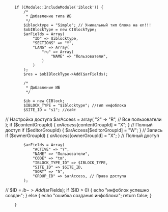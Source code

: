
        if (CModule::IncludeModule('iblock')) {
            /*
             * Добавление типа ИБ
             */
            $iblocktype = "Simple"; // Уникальный тип блока на en!!!
            $obIBlockType = new CIBlockType;
            $arFields = Array(
                "ID" => $iblocktype,
                "SECTIONS" => "Y",
                "LANG" => Array(
                    "ru" => Array(
                        "NAME" => "Пользователи",
                    )
                )
            );
            $res = $obIBlockType->Add($arFields);

            /*
             * Добавление ИБ
             */

            $ib = new CIBlock;
            $IBLOCK_TYPE = "$iblocktype"; //тип инфоблока
            $SITE_ID = "s1"; //сайт
// Настройка доступа
            $arAccess = array(
                "2" => "R", // Все пользователи
            );
            if ($contentGroupId) {
                $arAccess[$contentGroupId] = "X";
            } // Полный доступ
            if ($editorGroupId) {
                $arAccess[$editorGroupId] = "W";
            } // Запись
            if ($ownerGroupId) {
                $arAccess[$ownerGroupId] = "X";
            } // Полный доступ

            $arFields = Array(
                "ACTIVE" => "Y",
                "NAME" => "Пользователи",
                "CODE" => "tm",
                "IBLOCK_TYPE_ID" => $IBLOCK_TYPE,
                "SITE_ID" => $SITE_ID,
                "SORT" => "5",
                "GROUP_ID" => $arAccess, // Права доступа
            );
//
            $ID = $ib->Add($arFields);
            if ($ID > 0) {
                echo "инфоблок успешно создан";
            } else {
                echo "ошибка создания инфоблока";
                return false;
            }

        }
